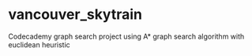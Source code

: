 # vancouver_skytrain
Codecademy graph search project using A* graph search algorithm with euclidean heuristic
